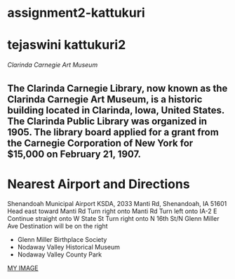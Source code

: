 # assignment2-kattukuri
# tejaswini kattukuri2
###### Clarinda Carnegie Art Museum
The Clarinda Carnegie Library, now known as **the Clarinda Carnegie Art Museum**, is a historic building located in Clarinda, Iowa, United States. The Clarinda Public Library was organized in 1905. The library board applied for a grant from the **Carnegie Corporation of New York for $15,000** on February 21, 1907.
---
# Nearest Airport and Directions
Shenandoah Municipal Airport KSDA, 2033 Manti Rd, Shenandoah, IA 51601
 Head east toward Manti Rd
 Turn right onto Manti Rd
 Turn left onto IA-2 E
 Continue straight onto W State St
 Turn right onto N 16th St/N Glenn Miller Ave
 Destination will be on the right

* Glenn Miller Birthplace Society
* Nodaway Valley Historical Museum
* Nodaway Valley County Park

[MY IMAGE](TEJ.jpeg)